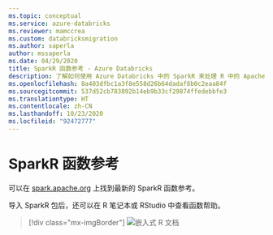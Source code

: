 ```yaml
---
ms.topic: conceptual
ms.service: azure-databricks
ms.reviewer: mamccrea
ms.custom: databricksmigration
ms.author: saperla
author: mssaperla
ms.date: 04/29/2020
title: SparkR 函数参考 - Azure Databricks
description: 了解如何使用 Azure Databricks 中的 SparkR 来处理 R 中的 Apache Spark。
ms.openlocfilehash: 8a403dfbc1a3f8e558d26b64dadaf8b0c2eaa84f
ms.sourcegitcommit: 537d52cb783892b14eb9b33cf29874ffedebbfe3
ms.translationtype: HT
ms.contentlocale: zh-CN
ms.lasthandoff: 10/23/2020
ms.locfileid: "92472777"
---
```

# <a name="sparkr-function-reference"></a>SparkR 函数参考

可以在 [spark.apache.org](https://spark.apache.org/docs/latest/api/R/index.html) 上找到最新的 SparkR 函数参考。

导入 SparkR 包后，还可以在 R 笔记本或 RStudio 中查看函数帮助。

> [!div class="mx-imgBorder"]
> ![嵌入式 R 文档](../../../_static/images/notebooks/inline-r-docs.png)